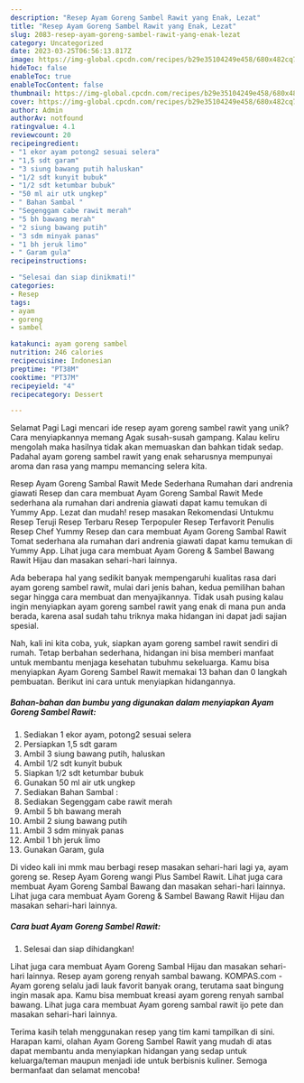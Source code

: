 ```yaml
---
description: "Resep Ayam Goreng Sambel Rawit yang Enak, Lezat"
title: "Resep Ayam Goreng Sambel Rawit yang Enak, Lezat"
slug: 2083-resep-ayam-goreng-sambel-rawit-yang-enak-lezat
category: Uncategorized
date: 2023-03-25T06:56:13.817Z
image: https://img-global.cpcdn.com/recipes/b29e35104249e458/680x482cq70/ayam-goreng-sambel-rawit-foto-resep-utama.jpg
hideToc: false
enableToc: true
enableTocContent: false
thumbnail: https://img-global.cpcdn.com/recipes/b29e35104249e458/680x482cq70/ayam-goreng-sambel-rawit-foto-resep-utama.jpg
cover: https://img-global.cpcdn.com/recipes/b29e35104249e458/680x482cq70/ayam-goreng-sambel-rawit-foto-resep-utama.jpg
author: Admin
authorAv: notfound
ratingvalue: 4.1
reviewcount: 20
recipeingredient:
- "1 ekor ayam potong2 sesuai selera"
- "1,5 sdt garam"
- "3 siung bawang putih haluskan"
- "1/2 sdt kunyit bubuk"
- "1/2 sdt ketumbar bubuk"
- "50 ml air utk ungkep"
- " Bahan Sambal "
- "Segenggam cabe rawit merah"
- "5 bh bawang merah"
- "2 siung bawang putih"
- "3 sdm minyak panas"
- "1 bh jeruk limo"
- " Garam gula"
recipeinstructions:

- "Selesai dan siap dinikmati!"
categories:
- Resep
tags:
- ayam
- goreng
- sambel

katakunci: ayam goreng sambel 
nutrition: 246 calories
recipecuisine: Indonesian
preptime: "PT38M"
cooktime: "PT37M"
recipeyield: "4"
recipecategory: Dessert

---
```



Selamat Pagi Lagi mencari ide resep ayam goreng sambel rawit yang unik? Cara menyiapkannya memang Agak susah-susah gampang. Kalau keliru mengolah maka hasilnya tidak akan memuaskan dan bahkan tidak sedap. Padahal ayam goreng sambel rawit yang enak seharusnya mempunyai aroma dan rasa yang mampu memancing selera kita.


Resep Ayam Goreng Sambal Rawit Mede Sederhana Rumahan dari andrenia giawati Resep dan cara membuat Ayam Goreng Sambal Rawit Mede sederhana ala rumahan dari andrenia giawati dapat kamu temukan di Yummy App. Lezat dan mudah! resep masakan Rekomendasi Untukmu Resep Teruji Resep Terbaru Resep Terpopuler Resep Terfavorit Penulis Resep Chef Yummy Resep dan cara membuat Ayam Goreng Sambal Rawit Tomat sederhana ala rumahan dari andrenia giawati dapat kamu temukan di Yummy App. Lihat juga cara membuat Ayam Goreng &amp; Sambel Bawang Rawit Hijau dan masakan sehari-hari lainnya.

Ada beberapa hal yang sedikit banyak mempengaruhi kualitas rasa dari ayam goreng sambel rawit, mulai dari jenis bahan, kedua pemilihan bahan segar hingga cara membuat dan menyajikannya. Tidak usah pusing kalau ingin menyiapkan ayam goreng sambel rawit yang enak di mana pun anda berada, karena asal sudah tahu triknya maka hidangan ini dapat jadi sajian spesial.


Nah, kali ini kita coba, yuk, siapkan ayam goreng sambel rawit sendiri di rumah. Tetap berbahan sederhana, hidangan ini bisa memberi manfaat untuk membantu menjaga kesehatan tubuhmu sekeluarga. Kamu bisa menyiapkan Ayam Goreng Sambel Rawit memakai 13 bahan dan 0 langkah pembuatan. Berikut ini cara untuk menyiapkan hidangannya.

<!--inarticleads1-->

##### Bahan-bahan dan bumbu yang digunakan dalam menyiapkan Ayam Goreng Sambel Rawit:

1. Sediakan 1 ekor ayam, potong2 sesuai selera
1. Persiapkan 1,5 sdt garam
1. Ambil 3 siung bawang putih, haluskan
1. Ambil 1/2 sdt kunyit bubuk
1. Siapkan 1/2 sdt ketumbar bubuk
1. Gunakan 50 ml air utk ungkep
1. Sediakan  Bahan Sambal :
1. Sediakan Segenggam cabe rawit merah
1. Ambil 5 bh bawang merah
1. Ambil 2 siung bawang putih
1. Ambil 3 sdm minyak panas
1. Ambil 1 bh jeruk limo
1. Gunakan  Garam, gula


Di video kali ini mmk mau berbagi resep masakan sehari-hari lagi ya, ayam goreng se. Resep Ayam Goreng wangi Plus Sambel Rawit. Lihat juga cara membuat Ayam Goreng Sambal Bawang dan masakan sehari-hari lainnya. Lihat juga cara membuat Ayam Goreng &amp; Sambel Bawang Rawit Hijau dan masakan sehari-hari lainnya. 

<!--inarticleads2-->

##### Cara buat Ayam Goreng Sambel Rawit:


1. Selesai dan siap dihidangkan!

Lihat juga cara membuat Ayam Goreng Sambal Hijau dan masakan sehari-hari lainnya. Resep ayam goreng renyah sambal bawang. KOMPAS.com - Ayam goreng selalu jadi lauk favorit banyak orang, terutama saat bingung ingin masak apa. Kamu bisa membuat kreasi ayam goreng renyah sambal bawang. Lihat juga cara membuat Ayam goreng sambal rawit ijo pete dan masakan sehari-hari lainnya. 

Terima kasih telah menggunakan resep yang tim kami tampilkan di sini. Harapan kami, olahan Ayam Goreng Sambel Rawit yang mudah di atas dapat membantu anda menyiapkan hidangan yang sedap untuk keluarga/teman maupun menjadi ide untuk berbisnis kuliner. Semoga bermanfaat dan selamat mencoba!
